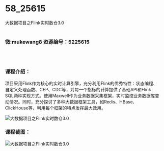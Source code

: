 # 58_25615
大数据项目之Flink实时数仓3.0
<br/></br>
<h3>微:mukewang8 资源编号：5225615</h3>
<br/></br>
<h3>课程介绍：</h3>
<p>项目采用Flink作为核心的实时计算引擎，充分利用Flink的优秀特性：状态编程、自定义处理函数、CEP、CDC等，对每一个指标的计算提供了基础API和Flink SQL两种实现方式。使用Maxwell作为业务数据采集框架，实时监控业务数据库变动情况。同时，充分探讨了多种大数据框架工具，如Redis、HBase、ClickHouse等，利用每个框架的特点发挥最大效用。</p>
<p><img src="https://www.ko996.com/wp-content/uploads/img/2022/08/1-5-300x161.png" alt="大数据项目之Flink实时数仓3.0"></p>
<div class="info-desc">
<h3>课程截图：</h3>
<p><img src="https://www.ko996.com/wp-content/uploads/img/2022/08/2-6.png" alt="大数据项目之Flink实时数仓3.0"></p>


			
</div>
